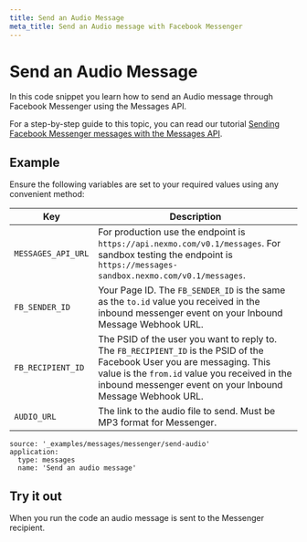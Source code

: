 ```yaml
---
title: Send an Audio Message
meta_title: Send an Audio message with Facebook Messenger
---
```


# Send an Audio Message

In this code snippet you learn how to send an Audio message through Facebook Messenger using the Messages API.

For a step-by-step guide to this topic, you can read our tutorial [Sending Facebook Messenger messages with the Messages API](/tutorials/sending-facebook-messenger-messages-with-messages-api).

## Example

Ensure the following variables are set to your required values using any convenient method:

Key | Description
-- | --
`MESSAGES_API_URL` | For production use the endpoint is `https://api.nexmo.com/v0.1/messages`. For sandbox testing the endpoint is `https://messages-sandbox.nexmo.com/v0.1/messages`.
`FB_SENDER_ID` | Your Page ID. The `FB_SENDER_ID` is the same as the `to.id` value you received in the inbound messenger event on your Inbound Message Webhook URL.
`FB_RECIPIENT_ID` | The PSID of the user you want to reply to. The `FB_RECIPIENT_ID` is the PSID of the Facebook User you are messaging. This value is the `from.id` value you received in the inbound messenger event on your Inbound Message Webhook URL.
`AUDIO_URL` | The link to the audio file to send. Must be MP3 format for Messenger.

```code_snippets
source: '_examples/messages/messenger/send-audio'
application:
  type: messages
  name: 'Send an audio message'
```

## Try it out

When you run the code an audio message is sent to the Messenger recipient.
